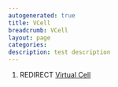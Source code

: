 ```yaml
---
autogenerated: true
title: VCell
breadcrumb: VCell
layout: page
categories: 
description: test description
---
```


1.  REDIRECT [Virtual Cell](Virtual_Cell)
